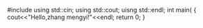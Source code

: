 #include <iostream>
using std::cin;
using std::cout;
uisng std::endl;
int main(
{
  cout<<"Hello,zhang mengyi!"<<endl;
  return 0;
}
